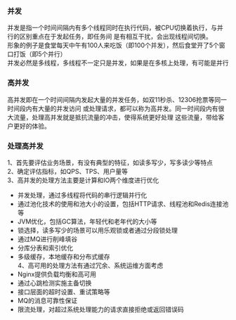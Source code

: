 ### 并发
并发是指一个时间间隔内有多个线程同时在执行代码，被CPU切换着执行，与并行的区别重点在于发起任务，即任务间
是有相互干扰，会出现线程间切换。   
形象的例子是食堂每天中午有100人来吃饭（即100个并发），然后食堂开了5个窗口打饭（即5个并行）  
并发必然是多线程，多线程不一定只是并发，如果是在多核上处理，有可能是并行  
### 高并发
高并发即在一个时间间隔内发起大量的并发任务，如双11秒杀、12306抢票等同一时间段内有大量的并发访问
或处理请求，都可以称为高并发。同一时间段内有很大流量，处理高并发就是抵抗流量的冲击，使得系统更好处理
这些流量，带给客户更好的体验。
### 处理高并发
1、首先要评估业务场景，有没有典型的特征，如读多写少，写多读少等特点   
2、确定评估指标，如QPS、TPS、用户量等   
3、高并发的处理方法主要是计算和IO两个维度进行优化   
- 并发处理，通过多线程将代码的串行逻辑并行化
- 通过池化技术的使用和池大小的设置，包括HTTP请求、线程池和Redis连接池等
- JVM优化，包括GC算法，年轻代和老年代的大小等
- 锁选择，读多写少的场景可以用乐观锁或者通过分段锁处理
- 通过MQ进行削峰填谷
- 分库分表和索引优化
- 多级缓存，本地缓存和分布式缓存   
4、高可用的处理方法有通过冗余、系统运维方面考虑  
- Nginx提供负载均衡和高可用
- 通过心跳检测实施主备切换
- 接口层面的超时设置、重试策略等
- MQ的消息可靠性保证
- 限流处理，对超过系统处理能力的请求直接拒绝或返回错误码

